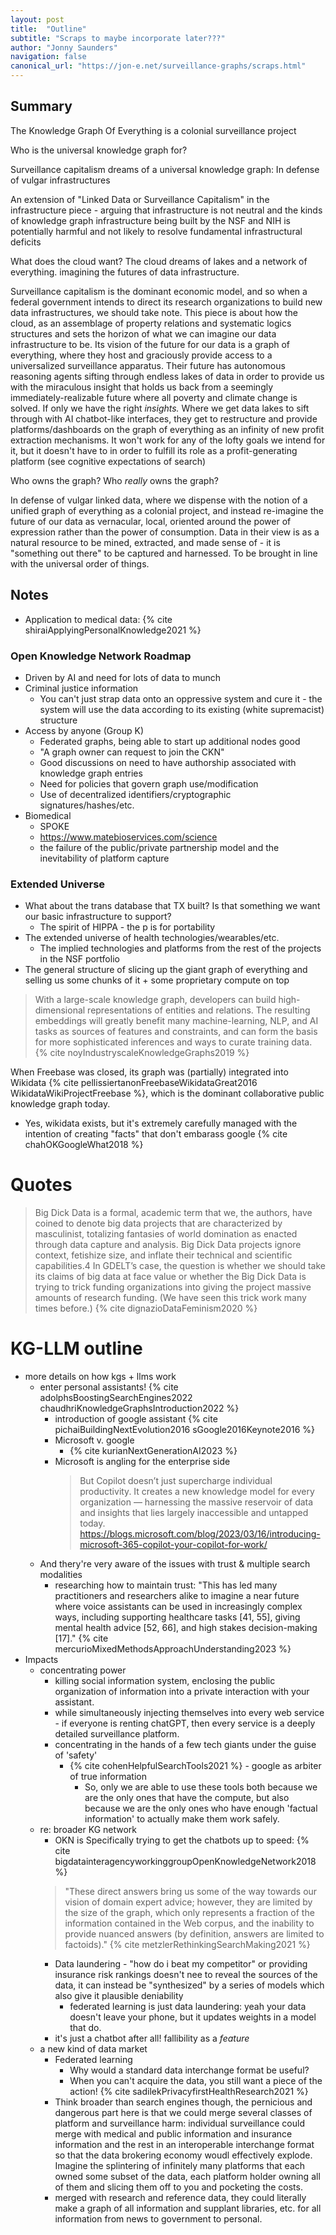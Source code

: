 ```yaml
---
layout: post
title:  "Outline"
subtitle: "Scraps to maybe incorporate later???"
author: "Jonny Saunders"
navigation: false
canonical_url: "https://jon-e.net/surveillance-graphs/scraps.html"
---
```

## Summary

The Knowledge Graph Of Everything is a colonial surveillance project

Who is the universal knowledge graph for?

Surveillance capitalism dreams of a universal knowledge graph: In defense of vulgar infrastructures

An extension of "Linked Data or Surveillance Capitalism" in the infrastructure piece - arguing that infrastructure is not neutral and the kinds of knowledge graph infrastructure being built by the NSF and NIH is potentially harmful and not likely to resolve fundamental infrastructural deficits

What does the cloud want? The cloud dreams of lakes and a network of everything. imagining the futures of data infrastructure.

Surveillance capitalism is the dominant economic model, and so when a federal government intends to direct its research organizations to build new data infrastructures, we should take note. This piece is about how the cloud, as an assemblage of property relations and systematic logics structures and sets the horizon of what we can imagine our data infrastructure to be. Its vision of the future for our data is a graph of everything, where they host and graciously provide access to a universalized surveillance apparatus. Their future has autonomous reasoning agents sifting through endless lakes of data in order to provide us with the miraculous insight that holds us back from a seemingly immediately-realizable future where all poverty and climate change is solved. If only we have the right *insights.* Where we get data lakes to sift through with AI chatbot-like interfaces, they get to restructure and provide platforms/dashboards on the graph of everything as an infinity of new profit extraction mechanisms. It won't work for any of the lofty goals we intend for it, but it doesn't have to in order to fulfill its role as a profit-generating platform (see cognitive expectations of search)

Who owns the graph? Who *really* owns the graph?

In defense of vulgar linked data, where we dispense with the notion of a unified graph of everything as a colonial project, and instead re-imagine the future of our data as vernacular, local, oriented around the power of expression rather than the power of consumption. Data in their view is as a natural resource to be mined, extracted, and made sense of - it is "something out there" to be captured and harnessed. To be brought in line with the universal order of things. 

## Notes

- Application to medical data: {% cite shiraiApplyingPersonalKnowledge2021 %}


### Open Knowledge Network Roadmap

- Driven by AI and need for lots of data to munch
- Criminal justice information
	- You can't just strap data onto an oppressive system and cure it - the system will use the data according to its existing (white supremacist) structure
- Access by anyone (Group K)
	- Federated graphs, being able to start up additional nodes good
	- "A graph owner can request to join the CKN"
	- Good discussions on need to have authorship associated with knowledge graph entries
	- Need for policies that govern graph use/modification
	- Use of decentralized identifiers/cryptographic signatures/hashes/etc.
- Biomedical
	- SPOKE
	- https://www.matebioservices.com/science
	- the failure of the public/private partnership model and the inevitability of platform capture


### Extended Universe

- What about the trans database that TX built? Is that something we want our basic infrastructure to support?
	- The spirit of HIPPA - the p is for portability
- The extended universe of health technologies/wearables/etc.
	- The implied technologies and platforms from the rest of the projects in the NSF portfolio
- The general structure of slicing up the giant graph of everything and selling us some chunks of it + some proprietary compute on top 



> With a large-scale knowledge graph, developers can build high-dimensional representations of entities and relations. The resulting embeddings will greatly benefit many machine-learning, NLP, and AI tasks as sources of features and constraints, and can form the basis for more sophisticated inferences and ways to curate training data. {% cite noyIndustryscaleKnowledgeGraphs2019 %}

When Freebase was closed, its graph was (partially) integrated into Wikidata {% cite pellissiertanonFreebaseWikidataGreat2016 WikidataWikiProjectFreebase %}, which is the dominant collaborative public knowledge graph today. 


- Yes, wikidata exists, but it's extremely carefully managed with the intention of creating "facts" that don't embarass google {% cite chahOKGoogleWhat2018 %}

# Quotes

> Big Dick Data is a formal, academic term that we, the authors, have coined to denote big data projects that are characterized by masculinist, totalizing fantasies of world domination as enacted through data capture and analysis. Big Dick Data projects ignore context, fetishize size, and inflate their technical and scientific capabilities.4 In GDELT’s case, the question is whether we should take its claims of big data at face value or whether the Big Dick Data is trying to trick funding organizations into giving the project massive amounts of research funding. (We have seen this trick work many times before.) {% cite dignazioDataFeminism2020 %}

# KG-LLM outline


- more details on how kgs + llms work
	- enter personal assistants! {% cite adolphsBoostingSearchEngines2022 chaudhriKnowledgeGraphsIntroduction2022 %}
		- introduction of google assistant {% cite pichaiBuildingNextEvolution2016 sGoogle2016Keynote2016 %}
		- Microsoft v. google
			- {% cite kurianNextGenerationAI2023 %}
		- Microsoft is angling for the enterprise side
			> But Copilot doesn’t just supercharge individual productivity. It creates a new knowledge model for every organization — harnessing the massive reservoir of data and insights that lies largely inaccessible and untapped today.  https://blogs.microsoft.com/blog/2023/03/16/introducing-microsoft-365-copilot-your-copilot-for-work/
	- And thery're very aware of the issues with trust & multiple search modalities
		- researching how to maintain trust: "This has led many practitioners and researchers alike to imagine a near future where voice assistants can be used in increasingly complex ways, including supporting healthcare tasks [41, 55], giving mental health advice [52, 66], and high stakes decision-making [17]." {% cite mercurioMixedMethodsApproachUnderstanding2023 %}
- Impacts
	- concentrating power
 		- killing social information system, enclosing the public organization of information into a private interaction with your assistant.
		- while simultaneously injecting themselves into every web service - if everyone is renting chatGPT, then every service is a deeply detailed surveillance platform.
		- concentrating in the hands of a few tech giants under the guise of 'safety'
			- {% cite cohenHelpfulSearchTools2021 %} - google as arbiter of true information
				- So, only we are able to use these tools both because we are the only ones that have the compute, but also because we are the only ones who have enough 'factual information' to actually make them work safely.
	- re: broader KG network
		- OKN is Specifically trying to get the chatbots up to speed: {% cite bigdatainteragencyworkinggroupOpenKnowledgeNetwork2018 %}
		> "These direct answers bring us some of the way towards our vision of domain expert advice; however, they are limited by the size of the graph, which only represents a fraction of the information contained in the Web corpus, and the inability to provide nuanced answers (by definition, answers are limited to factoids)." {% cite metzlerRethinkingSearchMaking2021 %}
		- Data laundering - "how do i beat my competitor" or providing insurance risk rankings doesn't nee to reveal the sources of the data, it can instead be "synthesized" by a series of models which also give it plausible deniability
			- federated learning is just data laundering: yeah your data doesn't leave your phone, but it updates weights in a model that do.
		- it's just a chatbot after all! fallibility as a *feature*
	- a new kind of data market
		- Federated learning
			- Why would a standard data interchange format be useful? 
			- When you can't acquire the data, you still want a piece of the action! {% cite sadilekPrivacyfirstHealthResearch2021 %}
		- Think broader than search engines though, the pernicious and dangerous part here is that we could merge several classes of platform and surveillance harm: individual surveillance could merge with medical and public information and insurance information and the rest in an interoperable interchange format so that the data brokering economy woudl effectively explode. Imagine the splintering of infinitely many platforms that each owned some subset of the data, each platform holder owning all of them and slicing them off to you and pocketing the costs.
		- merged with research and reference data, they could literally make a graph of all information and supplant libraries, etc. for all information from news to government to personal.
